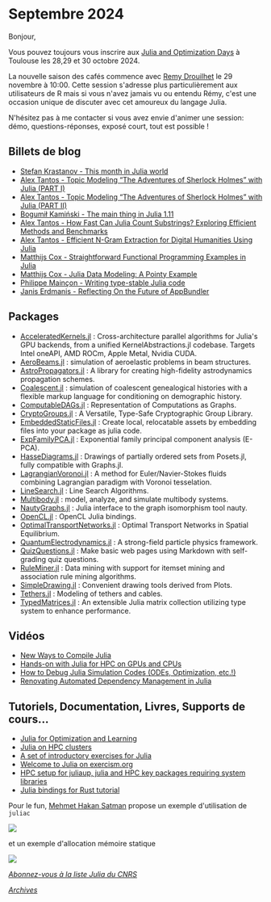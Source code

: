 # Septembre 2024 

Bonjour, 

Vous pouvez toujours vous inscrire aux [Julia and Optimization Days](https://indico.mathrice.fr/event/604/) à Toulouse les 28,29 et 30 octobre 2024.

La nouvelle saison des cafés commence avec [Remy Drouilhet](https://calcul.math.cnrs.fr/cafe-julia-rulia.html) le 29 novembre à 10:00. Cette session s'adresse plus particulièrement aux utilisateurs de R mais si vous n'avez jamais vu ou entendu Rémy, c'est une occasion unique de discuter avec cet amoureux du langage Julia.

N'hésitez pas à me contacter si vous avez envie d'animer une session: démo, questions-réponses, exposé court, tout est possible !

## Billets de blog

- [Stefan Krastanov - This month in Julia world](https://discourse.julialang.org/c/community/news/66) 
- [Alex Tantos - Topic Modeling “The Adventures of Sherlock Holmes” with Julia (PART I)](https://juliazoid.com/detect-the-topics-of-the-adventures-of-sherlock-holmes-with-julia-parti-8f198ea1b5c0)
- [Alex Tantos - Topic Modeling “The Adventures of Sherlock Holmes” with Julia (PART II)](https://juliazoid.com/topic-modeling-the-adventures-of-sherlock-holmes-with-julia-part-iι-8b46c2346a22)
- [Bogumił Kamiński - The main thing in Julia 1.11](https://bkamins.github.io/julialang/2024/07/05/main.html)
- [Alex Tantos - How Fast Can Julia Count Substrings? Exploring Efficient Methods and Benchmarks](https://juliazoid.com/how-fast-can-julia-count-substrings-exploring-efficient-methods-and-benchmarks-1c1fb7215536)
- [Alex Tantos - Efficient N-Gram Extraction for Digital Humanities Using Julia](https://juliazoid.com/efficient-n-gram-extraction-for-digital-humanities-using-julia-27d9652e1da5)
- [Matthijs Cox - Straightforward Functional Programming Examples in Julia](https://scientificcoder.com/straightforward-functional-programming-examples-in-julia)
- [Matthijs Cox - Julia Data Modeling: A Pointy Example](https://www.functionalnoise.com/pages/2022-01-04-julia-data-modeling/)
- [Philippe Mainçon - Writing type-stable Julia code](https://blog.sintef.com/industry-en/writing-type-stable-julia-code/)
- [Janis Erdmanis - Reflecting On the Future of AppBundler](https://janiserdmanis.org/blog/appbundler-2024/)

## Packages

- [AcceleratedKernels.jl](https://github.com/anicusan/AcceleratedKernels.jl) : Cross-architecture parallel algorithms for Julia's GPU backends, from a unified KernelAbstractions.jl codebase. Targets Intel oneAPI, AMD ROCm, Apple Metal, Nvidia CUDA.
- [AeroBeams.jl](https://github.com/luizpancini/AeroBeams.jl) : simulation of aeroelastic problems in beam structures.
- [AstroPropagators.jl](https://github.com/jmurphy6895/AstroPropagators.jl) : A library for creating high-fidelity astrodynamics propagation schemes.
- [Coalescent.jl](https://github.com/emvolz/Coalescent.jl) : simulation of coalescent genealogical histories with a flexible markup language for conditioning on demographic history. 
- [ComputableDAGs.jl](https://github.com/ComputableDAGs/ComputableDAGs.jl) : Representation of Computations as Graphs.
- [CryptoGroups.jl](https://github.com/PeaceFounder/CryptoGroups.jl) : A Versatile, Type-Safe Cryptographic Group Library.
- [EmbeddedStaticFiles.jl](https://github.com/littlelib/EmbeddedStaticFiles.jl) : Create local, relocatable assets by embedding files into your package as julia code.
- [ExpFamilyPCA.jl](https://github.com/sisl/ExpFamilyPCA.jl) : Exponential family principal component analysis (E-PCA).
- [HasseDiagrams.jl](https://github.com/scheinerman/HasseDiagrams.jl) : Drawings of partially ordered sets from Posets.jl, fully compatible with Graphs.jl.
- [LagrangianVoronoi.jl](https://github.com/OndrejKincl/LagrangianVoronoi.jl) : A method for Euler/Navier-Stokes fluids combining Lagrangian paradigm with Voronoi tesselation.
- [LineSearch.jl](https://github.com/SciML/LineSearch.jl) : Line Search Algorithms.
- [Multibody.jl](https://github.com/JuliaComputing/Multibody.jl) : model, analyze, and simulate multibody systems.
- [NautyGraphs.jl](https://github.com/mxhbl/NautyGraphs.jl) : Julia interface to the graph isomorphism tool nauty.
- [OpenCL.jl](https://github.com/JuliaGPU/OpenCL.jl) : OpenCL Julia bindings.
- [OptimalTransportNetworks.jl](https://github.com/OptimalTransportNetworks/OptimalTransportNetworks.jl) : Optimal Transport Networks in Spatial Equilibrium.
- [QuantumElectrodynamics.jl](https://github.com/QEDjl-project/QuantumElectrodynamics.jl) : A strong-field particle physics framework.
- [QuizQuestions.jl](https://github.com/jverzani/QuizQuestions.jl) : Make basic web pages using Markdown with self-grading quiz questions. 
- [RuleMiner.jl](https://github.com/JaredSchwartz/RuleMiner.jl) : Data mining with support for itemset mining and association rule mining algorithms.
- [SimpleDrawing.jl](https://github.com/scheinerman/SimpleDrawing.jl) : Convenient drawing tools derived from Plots.
- [Tethers.jl](https://github.com/ufechner7/Tethers.jl) : Modeling of tethers and cables. 
- [TypedMatrices.jl](https://github.com/TypedMatrices/TypedMatrices.jl) : An extensible Julia matrix collection utilizing type system to enhance performance.

## Vidéos

- [New Ways to Compile Julia](https://youtu.be/R0DEG-ddBZA?si=h1KWJ3mr9g0g1TQt)
- [Hands-on with Julia for HPC on GPUs and CPUs](https://youtu.be/RNmSqbG2MUc?si=kvTVzwbxL2Zxuk5M)
- [How to Debug Julia Simulation Codes (ODEs, Optimization, etc.!)](https://youtu.be/g-iOOhh2U6o?si=wibXVlL-4GcZSekd)
- [Renovating Automated Dependency Management in Julia](https://youtu.be/Zj6tNebo93k?si=trShPDKh56hv_i6m)

## Tutoriels, Documentation, Livres, Supports de cours...

- [Julia for Optimization and Learning](https://github.com/JuliaTeachingCTU/Julia-for-Optimization-and-Learning-Scripts)
- [Julia on HPC clusters](https://juliahpc.github.io)
- [A set of introductory exercises for Julia](https://github.com/RoyiAvital/Julia100Exercises)
- [Welcome to Julia on exercism.org](https://exercism.org/tracks/julia)
- [HPC setup for juliaup, julia and HPC key packages requiring system libraries](https://github.com/JuliaParallel/JUHPC)
- [Julia bindings for Rust tutorial](https://taaitaaiger.github.io/jlrs-tutorial/)


Pour le fun, [Mehmet Hakan Satman](https://x.com/mhsatman) propose un exemple d'utilisation de `juliac`

![](https://pbs.twimg.com/media/GXOIwJPWkAA780F?format=jpg&name=large)

et un exemple d'allocation mémoire statique

![](https://pbs.twimg.com/media/GXYpkWNXMAAZ4Ko?format=jpg&name=large)

[*Abonnez-vous à la liste Julia du CNRS*](https://listes.services.cnrs.fr/wws/subscribe/julia)

[*Archives*](https://pnavaro.github.io/NouvellesJulia)

